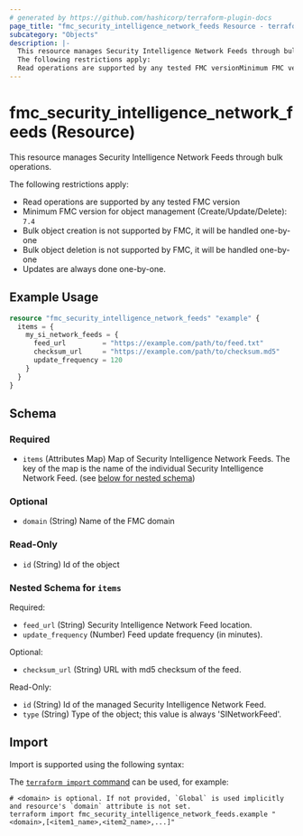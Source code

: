 ```yaml
---
# generated by https://github.com/hashicorp/terraform-plugin-docs
page_title: "fmc_security_intelligence_network_feeds Resource - terraform-provider-fmc"
subcategory: "Objects"
description: |-
  This resource manages Security Intelligence Network Feeds through bulk operations.
  The following restrictions apply:
  Read operations are supported by any tested FMC versionMinimum FMC version for object management (Create/Update/Delete): 7.4Bulk object creation is not supported by FMC, it will be handled one-by-oneBulk object deletion is not supported by FMC, it will be handled one-by-oneUpdates are always done one-by-one.
---
```


# fmc_security_intelligence_network_feeds (Resource)

This resource manages Security Intelligence Network Feeds through bulk operations.

The following restrictions apply:
  - Read operations are supported by any tested FMC version
  - Minimum FMC version for object management (Create/Update/Delete): `7.4`
  - Bulk object creation is not supported by FMC, it will be handled one-by-one
  - Bulk object deletion is not supported by FMC, it will be handled one-by-one
  - Updates are always done one-by-one.

## Example Usage

```terraform
resource "fmc_security_intelligence_network_feeds" "example" {
  items = {
    my_si_network_feeds = {
      feed_url         = "https://example.com/path/to/feed.txt"
      checksum_url     = "https://example.com/path/to/checksum.md5"
      update_frequency = 120
    }
  }
}
```

<!-- schema generated by tfplugindocs -->
## Schema

### Required

- `items` (Attributes Map) Map of Security Intelligence Network Feeds. The key of the map is the name of the individual Security Intelligence Network Feed. (see [below for nested schema](#nestedatt--items))

### Optional

- `domain` (String) Name of the FMC domain

### Read-Only

- `id` (String) Id of the object

<a id="nestedatt--items"></a>
### Nested Schema for `items`

Required:

- `feed_url` (String) Security Intelligence Network Feed location.
- `update_frequency` (Number) Feed update frequency (in minutes).

Optional:

- `checksum_url` (String) URL with md5 checksum of the feed.

Read-Only:

- `id` (String) Id of the managed Security Intelligence Network Feed.
- `type` (String) Type of the object; this value is always 'SINetworkFeed'.

## Import

Import is supported using the following syntax:

The [`terraform import` command](https://developer.hashicorp.com/terraform/cli/commands/import) can be used, for example:

```shell
# <domain> is optional. If not provided, `Global` is used implicitly and resource's `domain` attribute is not set.
terraform import fmc_security_intelligence_network_feeds.example "<domain>,[<item1_name>,<item2_name>,...]"
```
